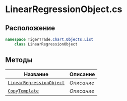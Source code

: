 
# LinearRegressionObject.cs
## Расположение
```csharp
namespace TigerTrade.Chart.Objects.List  
    class LinearRegressionObject
```

## Методы
| Название | Описание |
| --- | --- |
| [`LinearRegressionObject`](./Методы/LinearRegressionObject.md) | *Описание* |
| [`CopyTemplate`](./Методы/CopyTemplate.md) | *Описание* |
